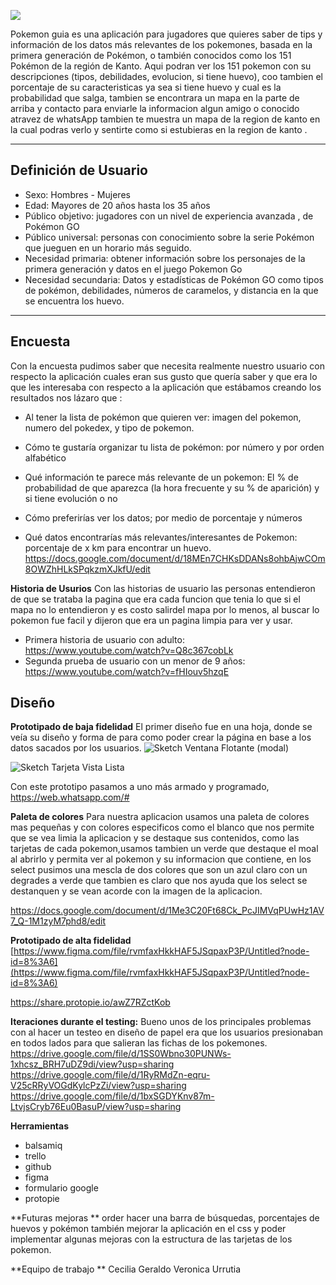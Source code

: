 
![](http://127.0.0.1:5500/src/img/title1440x400.png)


Pokemon guia es una aplicación para jugadores que quieres saber de tips y información de los datos más relevantes de los pokemones, basada en la primera generación de Pokémon, o también conocidos como los 151 Pokémon de la región de Kanto.
Aqui podran ver los 151 pokemon con su descripciones (tipos, debilidades, evolucion, si tiene huevo), coo tambien el porcentaje de su caracteristicas ya sea si tiene huevo y cual es la probabilidad que salga, tambien se encontrara un mapa en la parte de arriba y contacto para enviarle la informacion algun amigo o conocido atravez de whatsApp tambien te muestra un mapa de la region de kanto en la cual podras verlo y sentirte como si estubieras en la region de kanto .

*****

## Definición de Usuario

-   Sexo: Hombres - Mujeres
-   Edad: Mayores de 20 años hasta los 35 años 
-   Público objetivo: jugadores con un nivel de experiencia avanzada , de      Pokémon GO
-   Público universal: personas con conocimiento sobre la serie Pokémon que jueguen en un horario más seguido.
-   Necesidad primaria: obtener información sobre los personajes de la primera generación y datos en el juego Pokemon Go
-   Necesidad secundaria: Datos y estadísticas de Pokémon GO como tipos de pokémon, debilidades, números de caramelos, y distancia en la que se encuentra los  huevo.

** ***
## Encuesta

Con la encuesta pudimos saber que necesita realmente nuestro usuario con respecto la aplicación cuales eran sus gusto que quería saber y que era lo que les interesaba con respecto a la aplicación que estábamos creando los resultados nos lázaro que :
* Al tener la lista de pokémon que quieren  ver: imagen del pokemon, numero del pokedex, y tipo de pokemon.

* Cómo te gustaría organizar tu lista de pokémon: por número y por orden alfabético
* Qué información te parece más relevante de un pokemon: El % de probabilidad de que aparezca (la hora frecuente y su % de aparición) y si tiene evolución o no 
* Cómo preferirías ver los datos; por medio de porcentaje y números 
* Qué datos encontrarías más relevantes/interesantes de Pokemon: porcentaje de x km para encontrar un huevo.
https://docs.google.com/document/d/18MEn7CHKsDDANs8ohbAjwCOm8OWZhHLkSPqkzmXJkfU/edit


 **Historia de Usurios**
 Con las historias de usuario las personas entendieron de que se trataba la pagina que era cada funcion que tenia lo que si el mapa no lo entendieron y es costo salirdel mapa por lo menos, al buscar lo pokemon fue facil y dijeron que era un pagina limpia para ver y usar.

* Primera historia de usuario con adulto:
https://www.youtube.com/watch?v=Q8c367cobLk
* Segunda prueba de usuario con un menor de 9 años:
https://www.youtube.com/watch?v=fHIouv5hzqE

## Diseño 
**Prototipado de baja fidelidad** 
El primer diseño fue en una hoja, donde se veía su  diseño y forma de para como poder  crear  la página en base a los datos sacados por los usuarios.
![Sketch Ventana Flotante (modal)](https://trello-attachments.s3.amazonaws.com/5d4af22f1428c04dbdd5ad85/5d69341409f2c63b74e43ea0/5dc13ec659d0716b4f2cf7e682163696/WhatsApp_Image_2019-08-30_at_11.34.54_(1).jpeg)

![Sketch Tarjeta Vista Lista](https://trello-attachments.s3.amazonaws.com/5d4af22f1428c04dbdd5ad85/5d69341409f2c63b74e43ea0/8e5409336f911e9ed93bacebc0495e83/WhatsApp_Image_2019-08-30_at_11.34.54.jpeg)

Con este prototipo pasamos a uno más armado y programado,
https://web.whatsapp.com/#

**Paleta de colores**
Para nuestra aplicacion usamos una paleta de colores mas pequeñas y con colores especificos como el blanco que nos permite que se vea limia la aplicacion y se destaque sus contenidos, como las tarjetas de cada pokemon,usamos tambien un verde que destaque el moal al abrirlo y permita ver al pokemon y su informacion que contiene, en los select pusimos una mescla de dos colores que son un azul claro con un degrades a verde que tambien es claro que nos ayuda que los select se destanquen y se vean acorde con la imagen de la aplicacion.

 https://docs.google.com/document/d/1Me3C20Ft68Ck_PcJIMVqPUwHz1AV7_Q-1M1zyM7phd8/edit

**Prototipado de alta fidelidad** 
[https://www.figma.com/file/rvmfaxHkkHAF5JSqpaxP3P/Untitled?node-id=8%3A6](https://www.figma.com/file/rvmfaxHkkHAF5JSqpaxP3P/Untitled?node-id=8%3A6)

https://share.protopie.io/awZ7RZctKob

**Iteraciones durante el testing:**
Bueno unos de los principales problemas con al hacer un testeo en diseño de papel era que los usuarios presionaban en todos lados para que salieran las fichas de los pokemones.
https://drive.google.com/file/d/1SS0Wbno30PUNWs-1xhcsz_BRH7uDZ9di/view?usp=sharing
https://drive.google.com/file/d/1RyRMdZn-eqru-V25cRRyVOGdKylcPzZi/view?usp=sharing
https://drive.google.com/file/d/1bxSGDYKnv87m-LtvjsCryb76Eu0BasuP/view?usp=sharing

**Herramientas**

* balsamiq
* trello
* github
* figma
* formulario google 
* protopie

**Futuras   mejoras  **
order hacer una barra de búsquedas, porcentajes de huevos y pokémon también mejorar  la aplicación en el css y poder implementar algunas mejoras con la estructura de las tarjetas de los pokemon.

**Equipo de trabajo **
Cecilia Geraldo
Veronica Urrutia 
